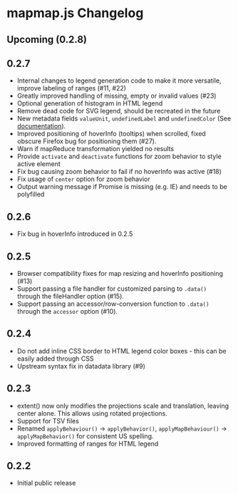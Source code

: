 # mapmap.js Changelog

## Upcoming (0.2.8)

## 0.2.7

- Internal changes to legend generation code to make it more versatile, improve labeling of ranges (#11, #22)
- Greatly improved handling of missing, empty or invalid values (#23)
- Optional generation of histogram in HTML legend
- Remove dead code for SVG legend, should be recreated in the future 
- New metadata fields `valueUnit`, `undefinedLabel` and `undefinedColor` (See [documentation](https://github.com/floledermann/mapmap.js/wiki/API-Documentation#metadata-fields)).
- Improved positioning of hoverInfo (tooltips) when scrolled, fixed obscure Firefox bug for positioning them (#27).
- Warn if mapReduce transformation yielded no results
- Provide `activate` and `deactivate` functions for zoom behavior to style active element
- Fix bug causing zoom behavior to fail if no hoverInfo was active (#18)
- Fix usage of `center` option for zoom behavior
- Output warning message if Promise is missing (e.g. IE) and needs to be polyfilled

## 0.2.6

- Fix bug in hoverInfo introduced in 0.2.5

## 0.2.5

- Browser compatibility fixes for map resizing and hoverInfo positioning (#13)
- Support passing a file handler for customized parsing to `.data()` through the fileHandler option (#15).
- Support passing an accessor/row-conversion function to `.data()` through the `accessor` option (#10).

## 0.2.4

- Do not add inline CSS border to HTML legend color boxes - this can be easily added through CSS
- Upstream syntax fix in datadata library (#9)

## 0.2.3

- extent() now only modifies the projections scale and translation, leaving center alone. This allows using rotated projections.
- Support for TSV files
- Renamed `applyBehaviour()` -> `applyBehavior()`, `applyMapBehaviour()` -> `applyMapBehavior()` for consistent US spelling.
- Improved formatting of ranges for HTML legend

## 0.2.2

- Initial public release